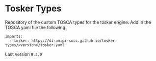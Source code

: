 # Tosker Types
Repository of the custom TOSCA types for the tosker engine.
Add in the TOSCA yaml file the following:
```
imports:
  - tosker: https://di-unipi-socc.github.io/tosker-types/<version>/tosker.yaml
```

Last version `0.3.0`
